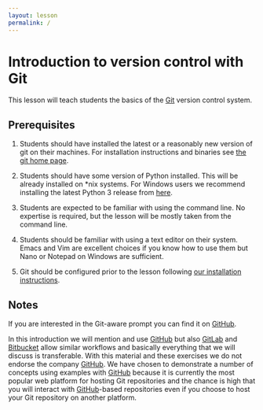 ```yaml
---
layout: lesson
permalink: /
---
```


# Introduction to version control with Git

This lesson will teach students the basics of the [Git](https://git-scm.com/)
version control system.


## Prerequisites

1. Students should have installed the latest or a reasonably new version of
   git on their machines. For installation instructions and binaries see 
   [the git home page](https://git-scm.com/).

2. Students should have some version of Python installed. This will be already
   installed on \*nix systems. For Windows users we recommend installing the
   latest Python 3 release from
   [here](https://www.python.org/downloads/windows/).

3. Students are expected to be familiar with using the command line. No
   expertise is required, but the lesson will be mostly taken from the command
   line.

4. Students should be familiar with using a text editor on their system. Emacs
   and Vim are excellent choices if you know how to use them but Nano or
   Notepad on Windows are sufficient.

5. Git should be configured prior to the lesson following [our installation instructions](https://coderefinery.github.io/installation/).


## Notes

If you are interested in the Git-aware prompt you can find it on
[GitHub](https://github.com/jimeh/git-aware-prompt).

In this introduction we will mention and use [GitHub](https://github.com) but also
[GitLab](https://gitlab.com) and [Bitbucket](https://bitbucket.org) allow
similar workflows and basically everything that we will discuss is transferable. With
this material and these exercises we do not endorse the company
[GitHub](https://github.com). We have chosen to demonstrate a number of
concepts using examples with [GitHub](https://github.com) because it is
currently the most popular web platform for hosting Git repositories and the chance is high
that you will interact with [GitHub](https://github.com)-based repositories even if you
choose to host your Git repository on another platform.

